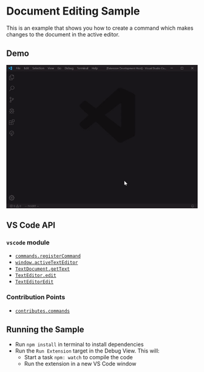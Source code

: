 # Document Editing Sample

This is an example that shows you how to create a command which makes changes to
the document in the active editor.

## Demo

![demo](demo.gif)

## VS Code API

### `vscode` module

-   [`commands.registerCommand`](https://code.visualstudio.com/api/references/vscode-api#commands.registerCommand)
-   [`window.activeTextEditor`](https://code.visualstudio.com/api/references/vscode-api#window.activeTextEditor)
-   [`TextDocument.getText`](https://code.visualstudio.com/api/references/vscode-api#TextDocument.getText)
-   [`TextEditor.edit`](https://code.visualstudio.com/api/references/vscode-api#TextEditor.edit)
-   [`TextEditorEdit`](https://code.visualstudio.com/api/references/vscode-api#TextEditorEdit)

### Contribution Points

-   [`contributes.commands`](https://code.visualstudio.com/api/references/contribution-points#contributes.commands)

## Running the Sample

-   Run `npm install` in terminal to install dependencies
-   Run the `Run Extension` target in the Debug View. This will:
    -   Start a task `npm: watch` to compile the code
    -   Run the extension in a new VS Code window
